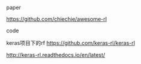 paper


https://github.com/chiechie/awesome-rl


code

keras项目下的rf
https://github.com/keras-rl/keras-rl

http://keras-rl.readthedocs.io/en/latest/

